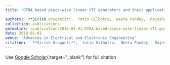 ```yaml
---
title: "OTRA based piece-wise linear VTC generators and their application in high-frequency sinusoid generation"

authors:  **Sirish Oruganti**,  Yatin Gilhotra,  Neeta Pandey,  Rajeshwari Pandey
collection: publications
permalink: /publication/2018-01-01-OTRA-based-piece-wise-linear-VTC-generators-and-their-application-in-high-frequency-sinusoid-generation
date: 2018-01-01
venue: 'Advances in Electrical and Electronic Engineering'
citation: ' **Sirish Oruganti**,  Yatin Gilhotra,  Neeta Pandey,  Rajeshwari Pandey, &quot;OTRA based piece-wise linear VTC generators and their application in high-frequency sinusoid generation.&quot; Advances in Electrical and Electronic Engineering, 2018.'
---
```

Use [Google Scholar](https://scholar.google.com/scholar?q=OTRA+based+piece+wise+linear+VTC+generators+and+their+application+in+high+frequency+sinusoid+generation){:target="_blank"} for full citation